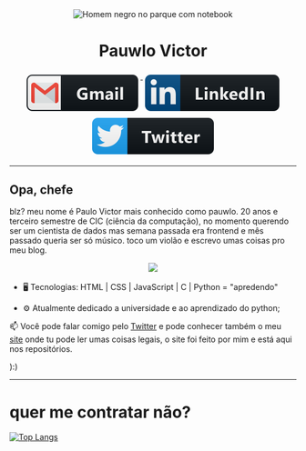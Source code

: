 <p align = "center">
 <img width = "240px" src = "https://www.imagemhost.com.br/images/2021/03/25/homem-negro-sentado-em-um-banco-com-um-laptop-e-cafe-o-conceito-de-trabalho-remoto-freelance-e-learning-em-um-estilo-simples_254685-115-removebg.png" align = "center" alt = "Homem negro no parque com notebook" />
 <h1 align = "center">Pauwlo Victor</h1>


<p align = "center">
  <a href = "mailto:lo.opvcfreitas@gmail.com">
    <img src = "gmail.svg" alt = "gmail" style = "vertical-align:top; margin:6px 4px">
  </a> 
  <a href = "https://www.linkedin.com/in/paulo-victor-costa-freitas/">
    <img src = "linkedin.svg" alt = "linkedin" style = "vertical-align:top; margin:6px 4px">
  </a>
  <a href = "https://twitter.com/pauwlo">
    <img src = "twitter.svg" alt = "twitter" style = "vertical-align:top; margin:6px 4px">
  </a>
</p>
</p>

---

## Opa, chefe

blz? meu nome é Paulo Victor mais conhecido como pauwlo. 20 anos e terceiro semestre de CIC (ciência da computação), no momento querendo ser um cientista de dados mas semana passada era frontend e mês passado queria ser só músico. toco um violão e escrevo umas coisas pro meu blog.

<p align = "center">
  <img src = "https://media.giphy.com/media/toXKzaJP3WIgM/giphy.gif" width = "400">
</p>

* 🖥️ Tecnologias: HTML | CSS | JavaScript | C | Python = "apredendo"

* ⚙ Atualmente dedicado a universidade e ao aprendizado do python;


📫 Você pode falar comigo pelo [Twitter](https://twitter.com/pauwlo) e pode conhecer também o meu [site](https://pauwlo.vercel.app) onde tu pode ler umas coisas legais, o site foi feito por mim e está aqui nos repositórios.

):)

---

# quer me contratar não?
[![Top Langs](https://github-readme-stats.vercel.app/api/top-langs/?username=opauwlo&layout=compact)](https://github.com/anuraghazra/github-readme-stats)
